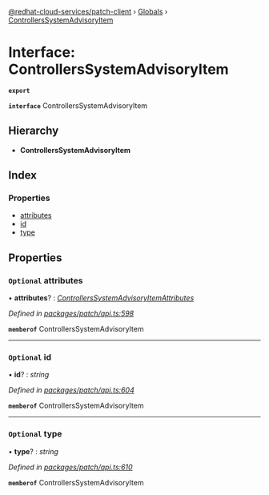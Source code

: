 [@redhat-cloud-services/patch-client](../README.md) › [Globals](../globals.md) › [ControllersSystemAdvisoryItem](controllerssystemadvisoryitem.md)

# Interface: ControllersSystemAdvisoryItem

**`export`** 

**`interface`** ControllersSystemAdvisoryItem

## Hierarchy

* **ControllersSystemAdvisoryItem**

## Index

### Properties

* [attributes](controllerssystemadvisoryitem.md#optional-attributes)
* [id](controllerssystemadvisoryitem.md#optional-id)
* [type](controllerssystemadvisoryitem.md#optional-type)

## Properties

### `Optional` attributes

• **attributes**? : *[ControllersSystemAdvisoryItemAttributes](controllerssystemadvisoryitemattributes.md)*

*Defined in [packages/patch/api.ts:598](https://github.com/RedHatInsights/javascript-clients/blob/7c2fd7e/packages/patch/api.ts#L598)*

**`memberof`** ControllersSystemAdvisoryItem

___

### `Optional` id

• **id**? : *string*

*Defined in [packages/patch/api.ts:604](https://github.com/RedHatInsights/javascript-clients/blob/7c2fd7e/packages/patch/api.ts#L604)*

**`memberof`** ControllersSystemAdvisoryItem

___

### `Optional` type

• **type**? : *string*

*Defined in [packages/patch/api.ts:610](https://github.com/RedHatInsights/javascript-clients/blob/7c2fd7e/packages/patch/api.ts#L610)*

**`memberof`** ControllersSystemAdvisoryItem
